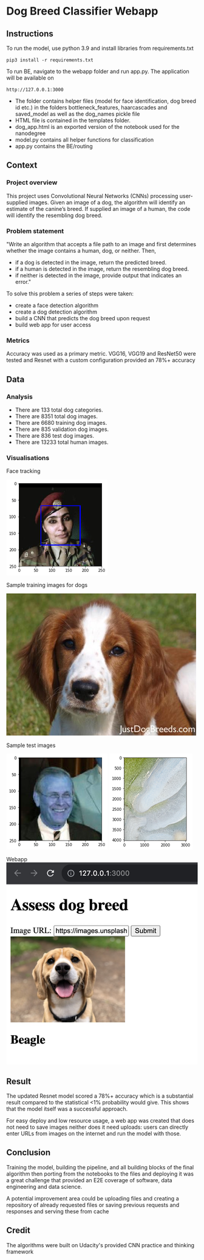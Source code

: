 # Dog Breed Classifier Webapp


## Instructions
To run the model, use python 3.9 and install libraries from requirements.txt
```
pip3 install -r requirements.txt
```
To run BE, navigate to the webapp folder and run app.py. The application will be available on
```
http://127.0.0.1:3000
```

- The folder contains helper files (model for face identification, dog breed id etc.) in the folders 
bottleneck_features, haarcascades and saved_model as well as the dog_names pickle file
- HTML file is contained in the templates folder.
- dog_app.html is an exported version of the notebook used for the nanodegree
- model.py contains all helper functions for classification
- app.py contains the BE/routing

## Context
### Project overview
This project uses Convolutional Neural Networks (CNNs) processing user-supplied images. Given an image of a dog, the algorithm will identify an estimate of the canine’s breed. If supplied an image of a human, the code will identify the resembling dog breed.
### Problem statement
"Write an algorithm that accepts a file path to an image and first determines whether the image contains a human, dog, or neither. Then,
- if a dog is detected in the image, return the predicted breed.
- if a human is detected in the image, return the resembling dog breed.
- if neither is detected in the image, provide output that indicates an error."

To solve this problem a series of steps were taken:
- create a face detection algorithm
- create a dog detection algorithm
- build a CNN that predicts the dog breed upon request
- build web app for user access

### Metrics
Accuracy was used as a primary metric. VGG16, VGG19 and ResNet50 were tested and Resnet with a custom configuration provided an 78%+ accuracy

## Data
### Analysis
- There are 133 total dog categories.
- There are 8351 total dog images.
- There are 6680 training dog images.
- There are 835 validation dog images.
- There are 836 test dog images.
- There are 13233 total human images.

### Visualisations
Face tracking 

![img1](img/img1.png)

Sample training images for dogs

![img2](img/img2.jpeg)

Sample test images 

![img3](img/img3.png)
![img4](img/img4.png)

Webapp
![img5](img/img5.jpg)

## Result
The updated Resnet model scored a 78%+ accuracy which is a substantial result compared to 
the statistical <1% probability would give. This shows that the model itself was a successful approach.

For easy deploy and low resource usage, a web app was created that does not need to save images neither does it need uploads:
users can directly enter URLs from images on the internet and run the model with those.

## Conclusion
Training the model, building the pipeline, and all building blocks of the final algorithm then porting from the notebooks to the files and deploying it was a great challenge
that provided an E2E coverage of software, data engineering and data science.

A potential improvement area could be uploading files and creating a repository of already requested files or saving previous requests and responses and serving these from cache

## Credit
The algorithms were built on Udacity's provided CNN practice and thinking framework 
